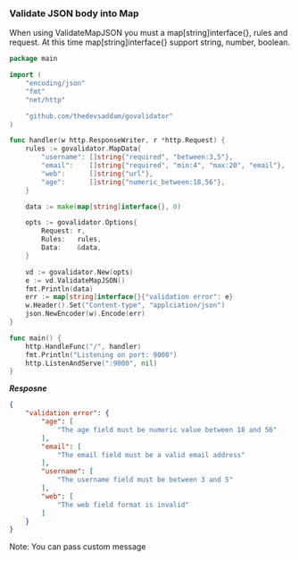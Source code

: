 ### Validate JSON body into Map

When using ValidateMapJSON you must a map[string]interface{}, rules and request. At this time map[string]interface{} support string, number, boolean.

```go
package main

import (
	"encoding/json"
	"fmt"
	"net/http"

	"github.com/thedevsaddam/govalidator"
)

func handler(w http.ResponseWriter, r *http.Request) {
	rules := govalidator.MapData{
		"username": []string{"required", "between:3,5"},
		"email":    []string{"required", "min:4", "max:20", "email"},
		"web":      []string{"url"},
		"age":      []string{"numeric_between:18,56"},
	}

	data := make(map[string]interface{}, 0)

	opts := govalidator.Options{
		Request: r,
		Rules:   rules,
		Data:    &data,
	}

	vd := govalidator.New(opts)
	e := vd.ValidateMapJSON()
	fmt.Println(data)
	err := map[string]interface{}{"validation error": e}
	w.Header().Set("Content-type", "applciation/json")
	json.NewEncoder(w).Encode(err)
}

func main() {
	http.HandleFunc("/", handler)
	fmt.Println("Listening on port: 9000")
	http.ListenAndServe(":9000", nil)
}

```

***Resposne***
```json
{
    "validation error": {
        "age": [
            "The age field must be numeric value between 18 and 56"
        ],
        "email": [
            "The email field must be a valid email address"
        ],
        "username": [
            "The username field must be between 3 and 5"
        ],
        "web": [
            "The web field format is invalid"
        ]
    }
}

```

Note: You can pass custom message
